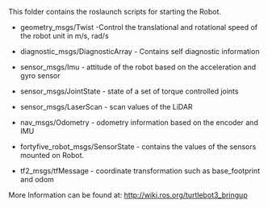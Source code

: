 This folder contains the roslaunch scripts for starting the Robot.

* geometry_msgs/Twist -Control the translational and rotational speed of the robot unit in m/s, rad/s
* diagnostic_msgs/DiagnosticArray - Contains self diagnostic information

* sensor_msgs/Imu - attitude of the robot based on the acceleration and gyro sensor
* sensor_msgs/JointState - state of a set of torque controlled joints
* sensor_msgs/LaserScan - scan values of the LiDAR
* nav_msgs/Odometry - odometry information based on the encoder and IMU
* fortyfive_robot_msgs/SensorState -  contains the values of the sensors mounted on Robot.
* tf2_msgs/tfMessage - coordinate transformation such as base_footprint and odom


More Information can be found at: http://wiki.ros.org/turtlebot3_bringup
